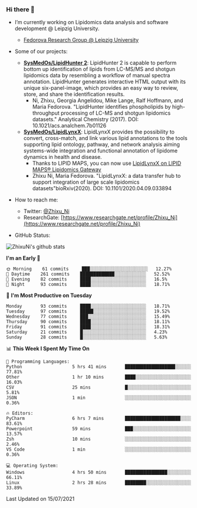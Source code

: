 ### Hi there 👋

- I’m currently working on Lipidomics data analysis and software development @ Leipzig University.
  + [Fedorova Research Group @ Leipzig University](https://home.uni-leipzig.de/fedorova/)
- Some of our projects:
  + **[SysMedOs/LipidHunter 2](https://github.com/SysMedOs/lipidhunter)**: LipidHunter 2 is capable to perform bottom up identification of lipids from LC-MS/MS and shotgun lipidomics data by resembling a workflow of manual spectra annotation. LipidHunter generates interactive HTML output with its unique six-panel-image, which provides an easy way to review, store, and share the identification results. 
    * Ni, Zhixu, Georgia Angelidou, Mike Lange, Ralf Hoffmann, and Maria Fedorova. "LipidHunter identifies phospholipids by high-throughput processing of LC-MS and shotgun lipidomics datasets." Analytical Chemistry (2017). DOI: 10.1021/acs.analchem.7b01126
  + **[SysMedOs/LipidLynxX](https://github.com/SysMedOs/LipidLynxX)**: LipidLynxX provides the possibility to convert, cross-match, and link various lipid annotations to the tools supporting lipid ontology, pathway, and network analysis aiming systems-wide integration and functional annotation of lipidome dynamics in health and disease.
    * Thanks to LIPID MAPS, you can now use [LipidLynxX on LIPID MAPS® Lipidomics Gateway](http://lipidmaps.org/lipidlynxx/)
    * Zhixu Ni, Maria Fedorova. "LipidLynxX: a data transfer hub to support integration of large scale lipidomics datasets"bioRxiv(2020). DOI: 10.1101/2020.04.09.033894
- How to reach me:
  + Twitter: [@Zhixu_Ni](https://twitter.com/Zhixu_Ni)
  + ResearchGate: [https://www.researchgate.net/profile/Zhixu_Ni](https://www.researchgate.net/profile/Zhixu_Ni)

- GitHub Status:

![ZhixuNi's github stats](https://github-readme-stats.vercel.app/api?username=ZhixuNi&show_icons=true&hide=issues)

<!--START_SECTION:waka-->
**I'm an Early 🐤** 

```text
🌞 Morning    61 commits     ███░░░░░░░░░░░░░░░░░░░░░░   12.27% 
🌆 Daytime    261 commits    █████████████░░░░░░░░░░░░   52.52% 
🌃 Evening    82 commits     ████░░░░░░░░░░░░░░░░░░░░░   16.5% 
🌙 Night      93 commits     ████░░░░░░░░░░░░░░░░░░░░░   18.71%

```
📅 **I'm Most Productive on Tuesday** 

```text
Monday       93 commits     ████░░░░░░░░░░░░░░░░░░░░░   18.71% 
Tuesday      97 commits     █████░░░░░░░░░░░░░░░░░░░░   19.52% 
Wednesday    77 commits     ███░░░░░░░░░░░░░░░░░░░░░░   15.49% 
Thursday     90 commits     ████░░░░░░░░░░░░░░░░░░░░░   18.11% 
Friday       91 commits     ████░░░░░░░░░░░░░░░░░░░░░   18.31% 
Saturday     21 commits     █░░░░░░░░░░░░░░░░░░░░░░░░   4.23% 
Sunday       28 commits     █░░░░░░░░░░░░░░░░░░░░░░░░   5.63%

```


📊 **This Week I Spent My Time On** 

```text
💬 Programming Languages: 
Python                   5 hrs 41 mins       ███████████████████░░░░░░   77.81% 
Other                    1 hr 10 mins        ████░░░░░░░░░░░░░░░░░░░░░   16.03% 
CSV                      25 mins             █░░░░░░░░░░░░░░░░░░░░░░░░   5.81% 
JSON                     1 min               ░░░░░░░░░░░░░░░░░░░░░░░░░   0.36%

🔥 Editors: 
PyCharm                  6 hrs 7 mins        █████████████████████░░░░   83.61% 
Powerpoint               59 mins             ███░░░░░░░░░░░░░░░░░░░░░░   13.57% 
Zsh                      10 mins             ░░░░░░░░░░░░░░░░░░░░░░░░░   2.46% 
VS Code                  1 min               ░░░░░░░░░░░░░░░░░░░░░░░░░   0.36%

💻 Operating System: 
Windows                  4 hrs 50 mins       ████████████████░░░░░░░░░   66.11% 
Linux                    2 hrs 28 mins       ████████░░░░░░░░░░░░░░░░░   33.89%

```


 Last Updated on 15/07/2021
<!--END_SECTION:waka-->
